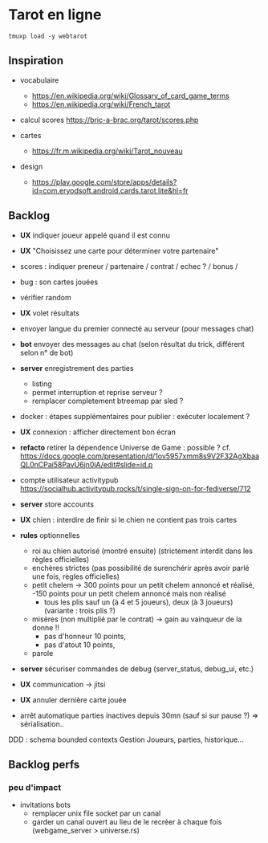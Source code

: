 Tarot en ligne
==============

`tmuxp load -y webtarot`

## Inspiration

* vocabulaire
  * https://en.wikipedia.org/wiki/Glossary_of_card_game_terms
  * https://en.wikipedia.org/wiki/French_tarot

* calcul scores https://bric-a-brac.org/tarot/scores.php

* cartes
  - https://fr.m.wikipedia.org/wiki/Tarot_nouveau

* design
  * https://play.google.com/store/apps/details?id=com.eryodsoft.android.cards.tarot.lite&hl=fr

## Backlog

- **UX** indiquer joueur appelé quand il est connu
- **UX** "Choisissez une carte pour déterminer votre partenaire"
- scores : indiquer preneur /  partenaire / contrat / echec ? / bonus /


- bug : son cartes jouées

- vérifier random
- **UX** volet résultats
- envoyer langue du premier connecté au serveur (pour messages chat)
- **bot** envoyer des messages au chat (selon résultat du trick, différent selon n° de bot) 
- **server** enregistrement des parties
  - listing
  - permet interruption et reprise serveur ?
  - remplacer completement btreemap par sled ?
- docker : étapes supplémentaires pour publier : exécuter localement ?
- **UX** connexion : afficher directement bon écran
- **refacto** retirer la dépendence Universe de Game : possible ? cf. https://docs.google.com/presentation/d/1ov5957xmm8s9V2F32AgXbaaQL0nCPai58PavU6jn0jA/edit#slide=id.p 
- compte utilisateur activitypub https://socialhub.activitypub.rocks/t/single-sign-on-for-fediverse/712
- **server** store accounts
- **UX** chien : interdire de finir si le chien ne contient pas trois cartes
- **rules** optionnelles
  - roi au chien autorisé (montré ensuite) (strictement interdit dans les règles officielles)
  - enchères strictes (pas possibilité de surenchérir après avoir parlé une fois, règles officielles)
  - petit chelem 
    -> 300 points pour un petit chelem annoncé et réalisé, -150 points pour un petit chelem annoncé mais non réalisé
    - tous les plis sauf un (à 4 et 5 joueurs), deux (à 3 joueurs) (variante : trois plis ?)
  - misères (non multiplié par le contrat) -> gain au vainqueur de la donne !!
    - pas d'honneur 10 points,
    - pas d'atout 10 points, 
  - parole
- **server** sécuriser commandes de debug (server_status, debug_ui, etc.)
- **UX** communication -> jitsi
- **UX** annuler dernière carte jouée
- arrêt automatique parties inactives depuis 30mn (sauf si sur pause ?) => sérialisation..

DDD : schema bounded contexts
Gestion Joueurs, parties, historique...

## Backlog perfs

### peu d'impact

- invitations bots 
  - remplacer unix file socket par un canal
  - garder un canal ouvert au lieu de le recréer à chaque fois (webgame_server > universe.rs)


